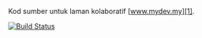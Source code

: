 Kod sumber untuk laman kolaboratif [www.mydev.my][1].

[![Build Status](https://travis-ci.org/mydevcommunity/mydev.png)](https://travis-ci.org/mydevcommunity/mydev)

[1]:http://www.mydev.my/
